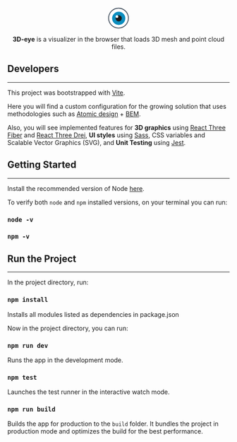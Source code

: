 
<svg style="display:block; margin:0 auto" xmlns="http://www.w3.org/2000/svg" xmlns:xlink="http://www.w3.org/1999/xlink" width="50" height="50" viewBox="0 0 50 50"><defs><clipPath id="b"><rect width="50" height="50"/></clipPath></defs><g id="a" clip-path="url(#b)"><g transform="translate(-95.2 -0.6)"><path d="M22.5,0A22.5,22.5,0,1,1,0,22.5,22.5,22.5,0,0,1,22.5,0Z" transform="translate(97.7 3.1)" fill="#fff"/><path d="M22.5-1a23.506,23.506,0,0,1,9.148,45.153A23.506,23.506,0,0,1,13.352.847,23.354,23.354,0,0,1,22.5-1Zm0,45A21.5,21.5,0,1,0,1,22.5,21.524,21.524,0,0,0,22.5,44Z" transform="translate(97.7 3.1)" fill="#4f5b68"/><circle cx="15" cy="15" r="15" transform="translate(105.7 11.1)" fill="#0b8dbe"/><circle cx="7" cy="7" r="7" transform="translate(113.7 19.1)" fill="#1c1c1c"/><circle cx="3" cy="3" r="3" transform="translate(113.7 19.1)" fill="#fff"/></g></g></svg>

<p style="text-align:center"> <b>3D-eye</b> is a visualizer in the browser that loads 3D mesh and point cloud files.
</p>


## Developers
___
This project was bootstrapped with [Vite](https://vitejs.dev/). 

Here you will find a custom configuration for the growing solution that uses methodologies such as [Atomic design](https://bradfrost.com/blog/post/atomic-web-design/) + [BEM](https://getbem.com/). 

Also, you will see implemented features for **3D graphics** using [React Three Fiber](https://docs.pmnd.rs/react-three-fiber/getting-started/introduction) and [React Three Drei](https://github.com/pmndrs/drei), **UI styles** using [Sass](https://sass-lang.com/), CSS variables and Scalable Vector Graphics (SVG), and **Unit Testing** using [Jest](https://jestjs.io/).

## Getting Started
___

Install the recommended version of Node [here](https://nodejs.org/es/).

To verify both `node` and `npm` installed versions, on your terminal you can run:
### `node -v`
### `npm -v`

## Run the Project
___

In the project directory, run:
### `npm install`
Installs all modules listed as dependencies in package.json

Now in the project directory, you can run:
### `npm run dev`
Runs the app in the development mode.

### `npm test`
Launches the test runner in the interactive watch mode.

### `npm run build`
Builds the app for production to the `build` folder.
It bundles the project in production mode and optimizes the build for the best performance.
